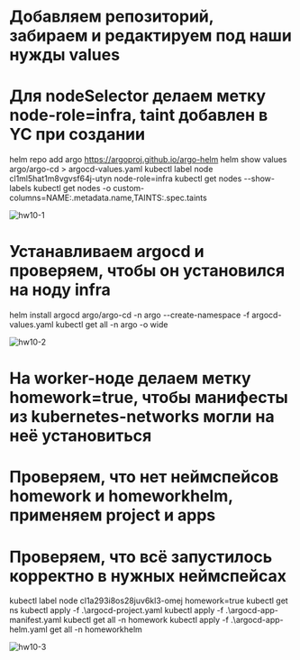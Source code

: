 # Добавляем репозиторий, забираем и редактируем под наши нужды values
# Для nodeSelector делаем метку node-role=infra, taint добавлен в YC при создании
helm repo add argo https://argoproj.github.io/argo-helm
helm show values argo/argo-cd > argocd-values.yaml
kubectl label node cl1ml5hat1m8vgvsf64j-utyn node-role=infra
kubectl get nodes --show-labels
kubectl get nodes -o custom-columns=NAME:.metadata.name,TAINTS:.spec.taints

![hw10-1](https://github.com/user-attachments/assets/c68c1e7c-db26-4607-851c-71fe8189b2ce)

# Устанавливаем argocd и проверяем, чтобы он установился на ноду infra
helm install argocd argo/argo-cd -n argo --create-namespace -f argocd-values.yaml
kubectl get all -n argo -o wide

![hw10-2](https://github.com/user-attachments/assets/8b82bf32-a5ba-42f6-a78f-cc809cef22e4)

# На worker-ноде делаем метку homework=true, чтобы манифесты из kubernetes-networks могли на неё установиться
# Проверяем, что нет неймспейсов homework и homeworkhelm, применяем project и apps
# Проверяем, что всё запустилось корректно в нужных неймспейсах

kubectl label node cl1a293i8os28juv6kl3-omej homework=true
kubectl get ns
kubectl apply -f .\argocd-project.yaml
kubectl apply -f .\argocd-app-manifest.yaml
kubectl get all -n homework
kubectl apply -f .\argocd-app-helm.yaml
get all -n homeworkhelm

![hw10-3](https://github.com/user-attachments/assets/15fedcca-bf44-4c65-8d3e-91b14fcb87ca)
